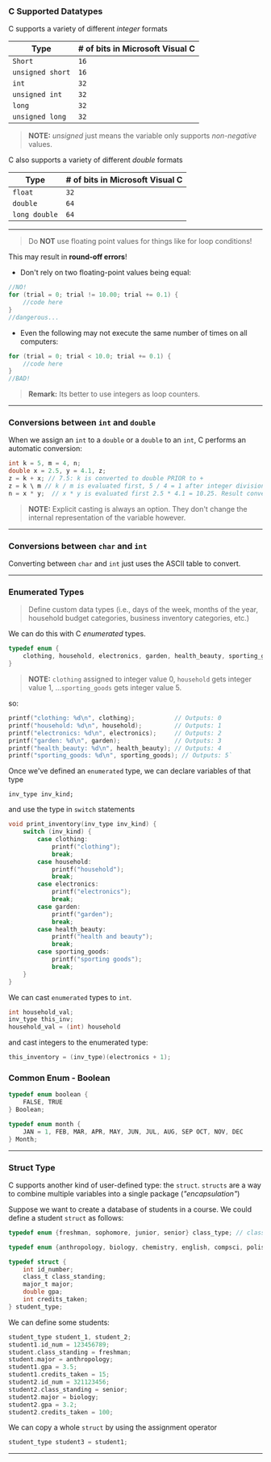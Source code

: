 
### C Supported Datatypes

C supports a variety of different *integer* formats

| **Type** | **# of bits in Microsoft Visual C** |
| -------- | -------- |
| `Short` | `16`|
| `unsigned short` | `16` | 
| `int` | `32`| 
| `unsigned int` | `32` | 
| `long` | `32` | 
| `unsigned long` | `32` |

> **NOTE:** *unsigned* just means the variable only supports *non-negative* values.

C also supports a variety of different *double* formats

| **Type** | **# of bits in Microsoft Visual C** |
| -------- | -------- |
| `float` | `32`|
| `double` | `64` | 
| `long double` | `64`|

___

>Do **NOT** use floating point values for things like for loop conditions!

This may result in **round-off errors**!

- Don't rely on two floating-point values being equal:
```c
//NO!
for (trial = 0; trial != 10.00; trial += 0.1) {
	//code here
}
//dangerous...
```

- Even the following may not execute the same number of times on all computers:
```c
for (trial = 0; trial < 10.0; trial += 0.1) {
	//code here
}
//BAD!
```

>**Remark:** Its better to use integers as loop counters.

____
### Conversions between `int` and `double`

When we assign an `int` to a `double` or a `double` to an `int`, C performs an automatic conversion:

```c
int k = 5, m = 4, n;
double x = 2.5, y = 4.1, z;
z = k + x; // 7.5: k is converted to double PRIOR to +
z = k \ m // k / m is evaluated first, 5 / 4 = 1 after integer division, 1 is converted to double. Result: 1.0
n = x * y;  // x * y is evaluated first 2.5 * 4.1 = 10.25. Result converted to integer. Result = 10.
```

>**NOTE:** Explicit casting is always an option. They don't change the internal representation of the variable however.

___

### Conversions between `char` and `int`

Converting between `char` and `int` just uses the ASCII table to convert.

___
### Enumerated Types

> Define custom data types (i.e., days of the week, months of the year, household budget categories, business inventory categories, etc.)

We can do this with C *enumerated* types.

```c
typedef enum {
	clothing, household, electronics, garden, health_beauty, sporting_goods
}
```

>**NOTE:** `clothing` assigned to integer value 0, `household` gets integer value 1, ...`sporting_goods` gets integer value 5.

so:
```c
printf("clothing: %d\n", clothing);           // Outputs: 0
printf("household: %d\n", household);         // Outputs: 1
printf("electronics: %d\n", electronics);     // Outputs: 2
printf("garden: %d\n", garden);               // Outputs: 3
printf("health_beauty: %d\n", health_beauty); // Outputs: 4
printf("sporting_goods: %d\n", sporting_goods); // Outputs: 5`
```

Once we've defined an `enumerated` type, we can declare variables of that type

`inv_type inv_kind;`

and use the type in `switch` statements

```c
void print_inventory(inv_type inv_kind) {
	switch (inv_kind) {
		case clothing:
			printf("clothing");
			break;
		case household:  
			printf("household");  
			break;  
		case electronics:  
			printf("electronics");  
			break;  
		case garden:  
			printf("garden");  
			break;  
		case health_beauty:  
			printf("health and beauty");  
			break;  
		case sporting_goods:  
			printf("sporting goods");  
			break;  
	}
}
```

We can cast `enumerated` types to `int`.
```c
int household_val;
inv_type this_inv;
household_val = (int) household
```

and cast integers to the enumerated type:
```c
this_inventory = (inv_type)(electronics + 1);
```

### Common Enum - Boolean

```c
typedef enum boolean {
	FALSE, TRUE
} Boolean;

typedef enum month {
	JAN = 1, FEB, MAR, APR, MAY, JUN, JUL, AUG, SEP OCT, NOV, DEC
} Month;
```

___
### Struct Type

C supports another kind of user-defined type: the `struct`.
`structs` are a way to combine multiple variables into a single package (*"encapsulation"*)

Suppose we want to create a database of students in a course. We could define a student `struct` as follows:

```c
typedef enum {freshman, sophomore, junior, senior} class_type; // class standing

typedef enum {anthropology, biology, chemistry, english, compsci, polisci, psychology, physics, engineering, sociology} major_type; //major

typedef struct {
	int id_number;
	class_t class_standing;
	major_t major;
	double gpa;
	int credits_taken;
} student_type;
```

We can define some students:

```c
student_type student_1, student_2;
student1.id_num = 123456789;
student.class_standing = freshman;
student.major = anthropology;
student1.gpa = 3.5;
student1.credits_taken = 15;
student2.id_num = 321123456;
student2.class_standing = senior;
student2.major = biology;
student2.gpa = 3.2;
student2.credits_taken = 100;
```

We can copy a whole `struct` by using the assignment operator

```c
student_type student3 = student1;
```

___
